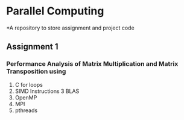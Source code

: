 # Parallel Computing
*A repository to store assignment and project code

## Assignment 1
### Performance Analysis of Matrix Multiplication and Matrix Transposition using
1. C for loops
2. SIMD Instructions
3 BLAS
4. OpenMP
5. MPI
6. pthreads




